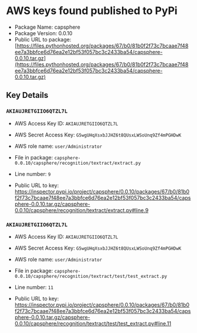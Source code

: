 # AWS keys found published to PyPi

* Package Name: capsphere
* Package Version: 0.0.10
* Public URL to package: [https://files.pythonhosted.org/packages/67/b0/81b0f2f73c7bcaae7f48ee7a3bbfce6d76ea2e12bf53f057bc3c2433ba54/capsphere-0.0.10.tar.gz](https://files.pythonhosted.org/packages/67/b0/81b0f2f73c7bcaae7f48ee7a3bbfce6d76ea2e12bf53f057bc3c2433ba54/capsphere-0.0.10.tar.gz)

## Key Details

### `AKIAUJRETGIIO6QTZL7L`

* AWS Access Key ID: `AKIAUJRETGIIO6QTZL7L`
* AWS Secret Access Key: `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` 
* AWS role name: `user/Administrator`
* File in package: `capsphere-0.0.10/capsphere/recognition/textract/extract.py`
* Line number: `9`

* Public URL to key: https://inspector.pypi.io/project/capsphere/0.0.10/packages/67/b0/81b0f2f73c7bcaae7f48ee7a3bbfce6d76ea2e12bf53f057bc3c2433ba54/capsphere-0.0.10.tar.gz/capsphere-0.0.10/capsphere/recognition/textract/extract.py#line.9



### `AKIAUJRETGIIO6QTZL7L`

* AWS Access Key ID: `AKIAUJRETGIIO6QTZL7L`
* AWS Secret Access Key: `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` 
* AWS role name: `user/Administrator`
* File in package: `capsphere-0.0.10/capsphere/recognition/textract/test/test_extract.py`
* Line number: `11`

* Public URL to key: https://inspector.pypi.io/project/capsphere/0.0.10/packages/67/b0/81b0f2f73c7bcaae7f48ee7a3bbfce6d76ea2e12bf53f057bc3c2433ba54/capsphere-0.0.10.tar.gz/capsphere-0.0.10/capsphere/recognition/textract/test/test_extract.py#line.11


